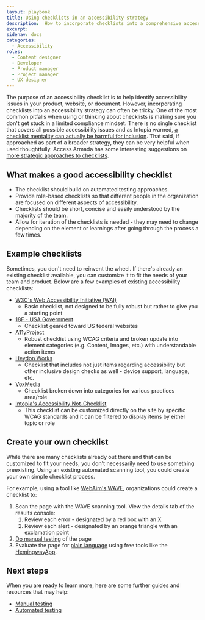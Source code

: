 ```yaml
---
layout: playbook
title: Using checklists in an accessibility strategy
description:  How to incorporate checklists into a comprehensive accessibility strategy.
excerpt: 
sidenav: docs
categories:
  - Accessibility
roles:
  - Content designer
  - Developer
  - Product manager
  - Project manager
  - UX designer
---
```

The purpose of an accessibility checklist is to help identify accessibility issues in your product, website, or document. However, incorporating checklists into an accessibility strategy can often be tricky.  One of the most common pitfalls when using or thinking about checklists is making sure you don't get stuck in a limited compliance mindset. There is no single checklist that covers all possible accessibility issues and as Intopia warned, [a checklist mentality can actually be harmful for inclusion](https://intopia.digital/articles/announcing-the-accessibility-not-checklist/). That said, if approached as part of a broader strategy, they can be very helpful when used thoughtfully. Access Armada has some interesting suggestions on [more strategic approaches to checklists](https://www.accessarmada.com/blog/building-accessibility-checklists-that-are-actually-useful/). 

## What makes a good accessibility checklist
* The checklist should build on automated testing approaches.
* Provide role-based checklists so that different people in the organization are focused on different aspects of accessibility.
* Checklists should be short, concise and easily understood by the majority of the team.
* Allow for iteration of the checklists is needed - they may need to change depending on the element or learnings after going through the process a few times. 

## Example checklists
Sometimes, you don't need to reinvent the wheel. If there's already an existing checklist available, you can customize it to fit the needs of your team and product. Below are a few examples of existing accessibility checklists:

* [W3C's Web Accessibility Initiative (WAI)](https://www.w3.org/WAI/test-evaluate/preliminary/)
  * Basic checklist, not designed to be fully robust but rather to give you a starting point 
* [18F - USA Government](https://accessibility.18f.gov/checklist/)
  * Checklist geared toward US federal websites
* [A11yProject](https://www.a11yproject.com/checklist/)
  * Robust checklist using WCAG criteria and broken update into element categories (e.g. Content, Images, etc.) with understandable action items
* [Heydon Works](https://github.com/Heydon/inclusive-design-checklist)
  * Checklist that includes not just items regarding accessibility but other inclusive design checks as well - device support, language, etc.
* [VoxMedia](https://accessibility.voxmedia.com/)
  * Checklist broken down into categories for various practices area/role
* [Intopia's Accessibility Not-Checklist](https://not-checklist.intopia.digital/)
  * This checklist can be customized directly on the site by specific WCAG standards and it can be filtered to display items by either topic or role

## Create your own checklist
While there are many checklists already out there and that can be customized to fit your needs, you don't necessarily need to use something preexisting. Using an existing automated scanning tool, you could create your own simple checklist process.

For example, using a tool like [WebAim's WAVE](https://wave.webaim.org/), organizations could create a checklist to:

1. Scan the page with the WAVE scanning tool. View the details tab of the results console:
   1. Review each error - designated by a red box with an X
   2. Review each alert - designated by an orange triangle with an exclamation point
2. [Do manual testing](https://accessibility.civicactions.com/playbook/manual-testing) of the page
3. Evaluate the page for [plain language](https://accessibility.civicactions.com/guide/plain-language) using free tools like the [HemingwayApp](https://www.hemingwayapp.com/).

## Next steps
When you are ready to learn more, here are some further guides and resources that may help:
* [Manual testing](https://accessibility.civicactions.com/playbook/manual-testing)
* [Automated testing](https://accessibility.civicactions.com/playbook/automated-testing)

